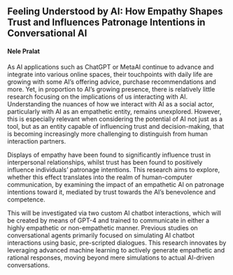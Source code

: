 ## Feeling Understood by AI: How Empathy Shapes Trust and Influences Patronage Intentions in Conversational AI
#### Nele Pralat

As AI applications such as ChatGPT or MetaAI continue to advance and integrate into various online spaces, their touchpoints with daily life are growing with some AI’s offering advice, purchase recommendations and more. Yet, in proportion to AI’s growing presence, there is relatively little research focusing on the implications of us interacting with AI. Understanding the nuances of how we interact with AI as a social actor, particularly with AI as an empathetic entity, remains unexplored. However, this is especially relevant when considering the potential of AI not just as a tool, but as an entity capable of influencing trust and decision-making, that is becoming increasingly more challenging to distinguish from human interaction partners.

Displays of empathy have been found to significantly influence trust in interpersonal relationships, whilst trust has been found to positively influence individuals’ patronage intentions. This research aims to explore, whether this effect translates into the realm of human-computer communication, by examining the impact of an empathetic AI on patronage intentions toward it, mediated by trust towards the AI’s benevolence and competence. 

This will be investigated via two custom AI chatbot interactions, which will be created by means of GPT-4 and trained to communicate in either a highly empathetic or non-empathetic manner. Previous studies on conversational agents primarily focused on simulating AI chatbot interactions using basic, pre-scripted dialogues. This research innovates by leveraging advanced machine learning to actively generate empathetic and rational responses, moving beyond mere simulations to actual AI-driven conversations.
